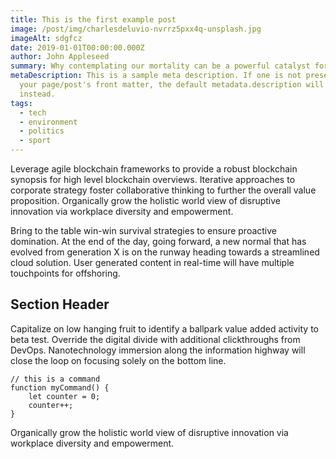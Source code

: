 ```yaml
---
title: This is the first example post
image: /post/img/charlesdeluvio-nvrrz5pxx4q-unsplash.jpg
imageAlt: sdgfcz
date: 2019-01-01T00:00:00.000Z
author: John Appleseed
summary: Why contemplating our mortality can be a powerful catalyst for change
metaDescription: This is a sample meta description. If one is not present in
  your page/post's front matter, the default metadata.description will be used
  instead.
tags:
  - tech
  - environment
  - politics
  - sport
---
```


Leverage agile blockchain frameworks to provide a robust blockchain synopsis for high level blockchain overviews. Iterative approaches to corporate strategy foster collaborative thinking to further the overall value proposition. Organically grow the holistic world view of disruptive innovation via workplace diversity and empowerment.

Bring to the table win-win survival strategies to ensure proactive domination. At the end of the day, going forward, a new normal that has evolved from generation X is on the runway heading towards a streamlined cloud solution. User generated content in real-time will have multiple touchpoints for offshoring.

## Section Header

Capitalize on low hanging fruit to identify a ballpark value added activity to beta test. Override the digital divide with additional clickthroughs from DevOps. Nanotechnology immersion along the information highway will close the loop on focusing solely on the bottom line.

```text/2-3
// this is a command
function myCommand() {
	let counter = 0;
	counter++;
}
```

Organically grow the holistic world view of disruptive innovation via workplace diversity and empowerment.
